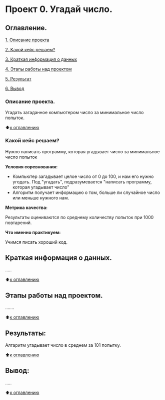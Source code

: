 # Проект 0. Угадай число.

## Оглавление.
[1. Описание проекта](https://github.com/Troshin-82/sf_data_science/blob/main/project_0/README.md#Описание-проекиа)

[2. Какой кейс решаем?](https://github.com/Troshin-82/sf_data_science/blob/main/project_0/README.md#Какой-кейс-решаем)

[3. Краткая информация о данных](https://github.com/Troshin-82/sf_data_science/blob/main/project_0/README.md#Краткая-информация-о-ланных)

[4. Этапы работы над проектом](https://github.com/Troshin-82/sf_data_science/blob/main/project_0/README.md#Этапы-работы-над-проектом)

[5. Результат](https://github.com/Troshin-82/sf_data_science/blob/main/project_0/README.md#Результат)

[6. Вывод](https://github.com/Troshin-82/sf_data_science/blob/main/project_0/README.md#Вывод)

### Описание проекта.

Угадать загаданное компьютером число за минимальное 
число попыток.

:arrow_up:[к оглавлению](https://github.com/Troshin-82/sf_data_science/blob/main/project_0/README.md#Оглавление)


### Какой кейс решаем?
Нужно написать программу, которая угадывает число
за минимальное число попыток

**Условия соревнования:**
- Компьютер загадывает целое число от 0 до 100, и 
нам его нужно угодать. Под "угадать", 
подразумевается "написать программу, которая
угадывает число"
- Алгоритм получает информацию о том,
больше ли случайное число или меньше нужного нам.

**Метрика качества:**

Результаты оцениваются по среднему количеству попыток
при 1000 повтарений.

**Что именно практикуем:**

Учимся писать хороший код.

## Краткая информация о данных.
.....

:arrow_up:[к оглавлению](https://github.com/Troshin-82/sf_data_science/blob/main/project_0/README.md#Оглавление)

## Этапы работы над проектом.
.......

:arrow_up:[к оглавлению](https://github.com/Troshin-82/sf_data_science/blob/main/project_0/README.md#Оглавление)

## Результаты:

Алгаритм угадывает число в среднем за 101 попытку.

:arrow_up:[к оглавлению](https://github.com/Troshin-82/sf_data_science/blob/main/project_0/README.md#Оглавление)

## Вывод:

.....

:arrow_up:[к оглавлению](https://github.com/Troshin-82/sf_data_science/blob/main/project_0/README.md#Оглавление)


